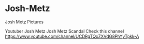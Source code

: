 # Josh-Metz
Josh Metz Pictures

Youtuber Josh Metz
Josh Metz Scandal
Check this channel https://www.youtube.com/channel/UCDRgTQxZXVdG8PhYyTpkk-A
